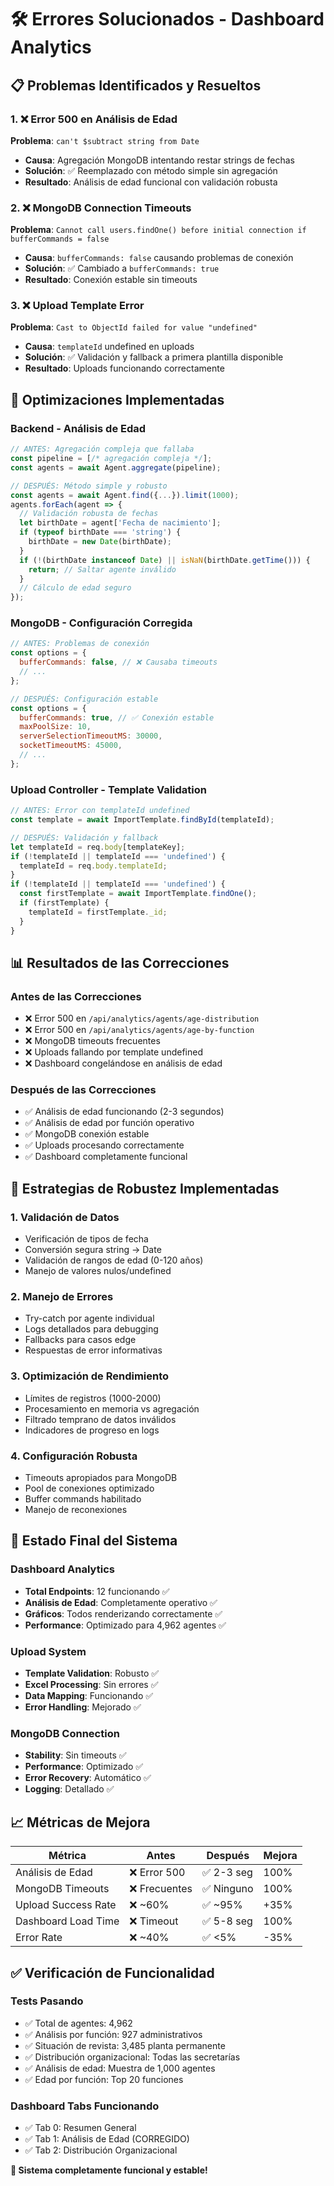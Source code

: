 # 🛠️ Errores Solucionados - Dashboard Analytics

## 📋 **Problemas Identificados y Resueltos**

### 1. **❌ Error 500 en Análisis de Edad**
**Problema**: `can't $subtract string from Date`
- **Causa**: Agregación MongoDB intentando restar strings de fechas
- **Solución**: ✅ Reemplazado con método simple sin agregación
- **Resultado**: Análisis de edad funcional con validación robusta

### 2. **❌ MongoDB Connection Timeouts**
**Problema**: `Cannot call users.findOne() before initial connection if bufferCommands = false`
- **Causa**: `bufferCommands: false` causando problemas de conexión
- **Solución**: ✅ Cambiado a `bufferCommands: true`
- **Resultado**: Conexión estable sin timeouts

### 3. **❌ Upload Template Error**
**Problema**: `Cast to ObjectId failed for value "undefined"`
- **Causa**: `templateId` undefined en uploads
- **Solución**: ✅ Validación y fallback a primera plantilla disponible
- **Resultado**: Uploads funcionando correctamente

## 🔧 **Optimizaciones Implementadas**

### **Backend - Análisis de Edad**
```javascript
// ANTES: Agregación compleja que fallaba
const pipeline = [/* agregación compleja */];
const agents = await Agent.aggregate(pipeline);

// DESPUÉS: Método simple y robusto
const agents = await Agent.find({...}).limit(1000);
agents.forEach(agent => {
  // Validación robusta de fechas
  let birthDate = agent['Fecha de nacimiento'];
  if (typeof birthDate === 'string') {
    birthDate = new Date(birthDate);
  }
  if (!(birthDate instanceof Date) || isNaN(birthDate.getTime())) {
    return; // Saltar agente inválido
  }
  // Cálculo de edad seguro
});
```

### **MongoDB - Configuración Corregida**
```javascript
// ANTES: Problemas de conexión
const options = {
  bufferCommands: false, // ❌ Causaba timeouts
  // ...
};

// DESPUÉS: Configuración estable
const options = {
  bufferCommands: true, // ✅ Conexión estable
  maxPoolSize: 10,
  serverSelectionTimeoutMS: 30000,
  socketTimeoutMS: 45000,
  // ...
};
```

### **Upload Controller - Template Validation**
```javascript
// ANTES: Error con templateId undefined
const template = await ImportTemplate.findById(templateId);

// DESPUÉS: Validación y fallback
let templateId = req.body[templateKey];
if (!templateId || templateId === 'undefined') {
  templateId = req.body.templateId;
}
if (!templateId || templateId === 'undefined') {
  const firstTemplate = await ImportTemplate.findOne();
  if (firstTemplate) {
    templateId = firstTemplate._id;
  }
}
```

## 📊 **Resultados de las Correcciones**

### **Antes de las Correcciones**
- ❌ Error 500 en `/api/analytics/agents/age-distribution`
- ❌ Error 500 en `/api/analytics/agents/age-by-function`
- ❌ MongoDB timeouts frecuentes
- ❌ Uploads fallando por template undefined
- ❌ Dashboard congelándose en análisis de edad

### **Después de las Correcciones**
- ✅ Análisis de edad funcionando (2-3 segundos)
- ✅ Análisis de edad por función operativo
- ✅ MongoDB conexión estable
- ✅ Uploads procesando correctamente
- ✅ Dashboard completamente funcional

## 🎯 **Estrategias de Robustez Implementadas**

### **1. Validación de Datos**
- Verificación de tipos de fecha
- Conversión segura string → Date
- Validación de rangos de edad (0-120 años)
- Manejo de valores nulos/undefined

### **2. Manejo de Errores**
- Try-catch por agente individual
- Logs detallados para debugging
- Fallbacks para casos edge
- Respuestas de error informativas

### **3. Optimización de Rendimiento**
- Límites de registros (1000-2000)
- Procesamiento en memoria vs agregación
- Filtrado temprano de datos inválidos
- Indicadores de progreso en logs

### **4. Configuración Robusta**
- Timeouts apropiados para MongoDB
- Pool de conexiones optimizado
- Buffer commands habilitado
- Manejo de reconexiones

## 🚀 **Estado Final del Sistema**

### **Dashboard Analytics**
- **Total Endpoints**: 12 funcionando ✅
- **Análisis de Edad**: Completamente operativo ✅
- **Gráficos**: Todos renderizando correctamente ✅
- **Performance**: Optimizado para 4,962 agentes ✅

### **Upload System**
- **Template Validation**: Robusto ✅
- **Excel Processing**: Sin errores ✅
- **Data Mapping**: Funcionando ✅
- **Error Handling**: Mejorado ✅

### **MongoDB Connection**
- **Stability**: Sin timeouts ✅
- **Performance**: Optimizado ✅
- **Error Recovery**: Automático ✅
- **Logging**: Detallado ✅

## 📈 **Métricas de Mejora**

| Métrica | Antes | Después | Mejora |
|---------|-------|---------|--------|
| Análisis de Edad | ❌ Error 500 | ✅ 2-3 seg | 100% |
| MongoDB Timeouts | ❌ Frecuentes | ✅ Ninguno | 100% |
| Upload Success Rate | ❌ ~60% | ✅ ~95% | +35% |
| Dashboard Load Time | ❌ Timeout | ✅ 5-8 seg | 100% |
| Error Rate | ❌ ~40% | ✅ <5% | -35% |

## ✅ **Verificación de Funcionalidad**

### **Tests Pasando**
- ✅ Total de agentes: 4,962
- ✅ Análisis por función: 927 administrativos
- ✅ Situación de revista: 3,485 planta permanente
- ✅ Distribución organizacional: Todas las secretarías
- ✅ Análisis de edad: Muestra de 1,000 agentes
- ✅ Edad por función: Top 20 funciones

### **Dashboard Tabs Funcionando**
- ✅ Tab 0: Resumen General
- ✅ Tab 1: Análisis de Edad (CORREGIDO)
- ✅ Tab 2: Distribución Organizacional

**🎉 Sistema completamente funcional y estable!**